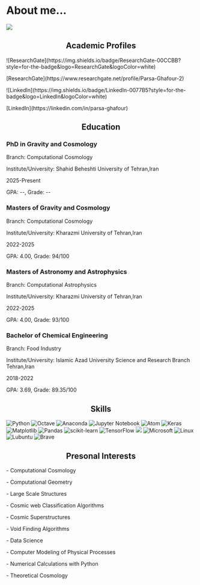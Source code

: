 # About me...

<img align="center" src="https://github.com/parsa-ghafour/parsa-ghafour/assets/139039835/17a210f3-b409-456e-bc1d-4c1e20b63a56">
<h2 align="center">Academic Profiles</h2>
![ResearchGate](https://img.shields.io/badge/ResearchGate-00CCBB?style=for-the-badge&logo=ResearchGate&logoColor=white) <p>[ResearchGate](https://www.researchgate.net/profile/Parsa-Ghafour-2)</p>
![LinkedIn](https://img.shields.io/badge/LinkedIn-0077B5?style=for-the-badge&logo=LinkedIn&logoColor=white) <p>[LinkedIn](https://linkedin.com/in/parsa-ghafour)</p>
<h2 align="center">Education</h2>
<h3>PhD in Gravity and Cosmology</h3>
<p>Branch: Computational Cosmology</p>
<p>Institute/University: Shahid Beheshti University of Tehran,Iran</p>
<p>2025-Present</p>
<p>GPA: --, Grade: -- </p>
<h3>Masters of Gravity and Cosmology</h3>
<p>Branch: Computational Cosmology</p>
<p>Institute/University: Kharazmi University of Tehran,Iran</p>
<p>2022-2025</p>
<p>GPA: 4.00, Grade: 94/100 </p>
<h3>Masters of Astronomy and Astrophysics</h3>
<p>Branch: Computational Astrophysics</p>
<p>Institute/University: Kharazmi University of Tehran,Iran</p>
<p>2022-2025</p>
<p>GPA: 4.00, Grade: 93/100 </p>
<h3>Bachelor of Chemical Engineering</h3>
<p>Branch: Food Industry</p>
<p>Institute/University: Islamic Azad University Science and Research Branch Tehran,Iran</p>
<p>2018-2022</p>
<p>GPA: 3.69, Grade: 89.35/100 </p>
<h2 align="center">Skills</h2>

![Python](https://img.shields.io/badge/python-3670A0?style=for-the-badge&logo=python&logoColor=ffdd54) ![Octave](https://img.shields.io/badge/OCTAVE-darkblue?style=for-the-badge&logo=octave&logoColor=fcd683) ![Anaconda](https://img.shields.io/badge/Anaconda-%2344A833.svg?style=for-the-badge&logo=anaconda&logoColor=white) ![Jupyter Notebook](https://img.shields.io/badge/jupyter-%23FA0F00.svg?style=for-the-badge&logo=jupyter&logoColor=white) ![Atom](https://img.shields.io/badge/Atom-%2366595C.svg?style=for-the-badge&logo=atom&logoColor=white) ![Keras](https://img.shields.io/badge/Keras-%23D00000.svg?style=for-the-badge&logo=Keras&logoColor=white) ![Matplotlib](https://img.shields.io/badge/Matplotlib-%23ffffff.svg?style=for-the-badge&logo=Matplotlib&logoColor=black) ![Pandas](https://img.shields.io/badge/pandas-%23150458.svg?style=for-the-badge&logo=pandas&logoColor=white) ![scikit-learn](https://img.shields.io/badge/scikit--learn-%23F7931E.svg?style=for-the-badge&logo=scikit-learn&logoColor=white) ![TensorFlow](https://img.shields.io/badge/TensorFlow-%23FF6F00.svg?style=for-the-badge&logo=TensorFlow&logoColor=white) <img src="https://img.shields.io/badge/numpy%20-%23013243.svg?&style=for-the-badge&logo=numpy&logoColor=white" /> ![Microsoft](https://img.shields.io/badge/Microsoft-0078D4?style=for-the-badge&logo=microsoft&logoColor=white) ![Linux](https://img.shields.io/badge/Linux-FCC624?style=for-the-badge&logo=linux&logoColor=black) ![Lubuntu](https://img.shields.io/badge/-Lubuntu-%230065C2?style=for-the-badge&logo=lubuntu&logoColor=white) ![Brave](https://a11ybadges.com/badge?logo=brave)
<h2 align="center">Presonal Interests</h2>
<p>- Computational Cosmology</p>
<p>- Computational Geometry</p>
<p>- Large Scale Structures</p>
<p>- Cosmic web Classification Algorithms</p>
<p>- Cosmic Superstructures</p>
<p>- Void Finding Algorithms</p>
<p>- Data Science</p>
<p>- Computer Modeling of Physical Processes</p>
<p>- Numerical Calculations with Python</p>
<p>- Theoretical Cosmology</p>
